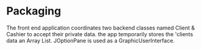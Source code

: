 # Packaging
The front end application coordinates two backend classes named Client &amp; Cashier to accept their private data. the app temporarily stores the 'clients data an Array List. JOptionPane is used as a GraphicUserInterface.  
